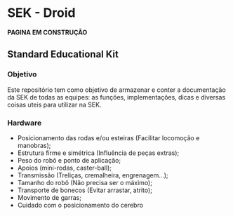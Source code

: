 # SEK - Droid

**PAGINA EM CONSTRUÇÃO**

## Standard Educational Kit

### Objetivo

Este repositório tem como objetivo de armazenar e conter a documentação da SEK de todas as equipes: as funções, implementações, dicas e diversas coisas uteis para utilizar na SEK.

### Hardware

* Posicionamento das rodas e/ou esteiras (Facilitar locomoção e manobras);
* Estrutura firme e simétrica (Influência de peças extras);
* Peso do robô e ponto de aplicação;
* Apoios (mini-rodas, caster-ball);
* Transmissão (Treliças, cremalheira, engrenagem...);
* Tamanho do robô (Não precisa ser o máximo);
* Transporte de bonecos (Evitar arrastar, atrito);
* Movimento de garras;
* Cuidado com o posicionamento do cerebro

